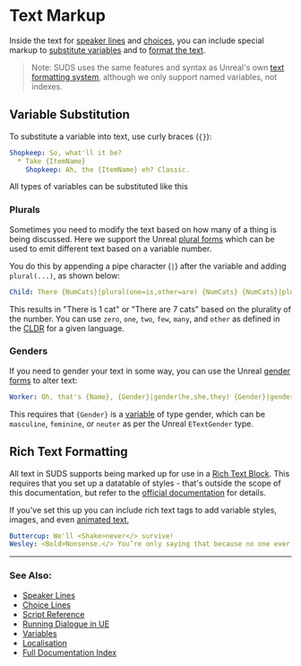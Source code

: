 # Text Markup

Inside the text for [speaker lines](SpeakerLines.md) and [choices](ChoiceLines.md),
you can include special markup to [substitute variables](#variable-substitution) 
and to [format the text](#rich-text-formatting). 

> Note: SUDS uses the same features and syntax as Unreal's own 
> [text formatting system](https://docs.unrealengine.com/5.1/en-US/ProductionPipelines/Localization/Formatting/#textformatting),
> although we only support named variables, not indexes. 

## Variable Substitution

To substitute a variable into text, use curly braces (`{}`):

```yaml
Shopkeep: So, what'll it be?
  * Take {ItemName}
    Shopkeep: Ah, the {ItemName} eh? Classic.
```

All types of variables can be substituted like this

### Plurals

Sometimes you need to modify the text based on how many of a thing is being discussed. 
Here we support the Unreal [plural forms](https://docs.unrealengine.com/5.1/en-US/text-localization-in-unreal-engine/#pluralforms)
which can be used to emit different text based on a variable number.

You do this by appending a pipe character (`|`) after the variable and adding `plural(...)`,
as shown below:

```yaml
Child: There {NumCats}|plural(one=is,other=are) {NumCats} {NumCats}|plural(one=cat,other=cats)
```

This results in "There is 1 cat" or "There are 7 cats" based on the plurality
of the number. You can use `zero`, `one`, `two`, `few`, `many`, and `other`
as defined in the [CLDR](https://cldr.unicode.org/index/cldr-spec/plural-rules) 
for a given language.

### Genders

If you need to gender your text in some way, you can use the Unreal [gender forms](https://docs.unrealengine.com/5.1/en-US/text-localization-in-unreal-engine/#genderforms)
to alter text:

```yaml
Worker: Oh, that's {Name}, {Gender}|gender(he,she,they) {Gender}|gender(has,has,have) the best stapler in the office.
```

This requires that `{Gender}` is a [variable](Variables.md) of type gender, 
which can be `masculine`, `feminine`, or `neuter` as per the Unreal `ETextGender` type.

## Rich Text Formatting

All text in SUDS supports being marked up for use in a [Rich Text Block](https://docs.unrealengine.com/5.1/en-US/umg-rich-text-blocks-in-unreal-engine/). This requires that you set up 
a datatable of styles - that's outside the scope of this documentation, but
refer to the [official documentation](https://docs.unrealengine.com/5.1/en-US/umg-rich-text-blocks-in-unreal-engine/)
for details.

If you've set this up you can include rich text tags to add variable styles, 
images, and even [animated text](https://www.stevestreeting.com/2022/09/14/text-animation-effects-in-unreal-engine/),

```yaml
Buttercup: We'll <Shake>never</> survive!
Wesley: <Bold>Nonsense.</> You’re only saying that because no one ever has.
```

---
### See Also:
* [Speaker Lines](SpeakerLines.md)
* [Choice Lines](ChoiceLines.md)
* [Script Reference](ScriptReference.md)
* [Running Dialogue in UE](RunningDialogue.md)
* [Variables](Variables.md)
* [Localisation](Localisation.md)
* [Full Documentation Index](../Index.md)